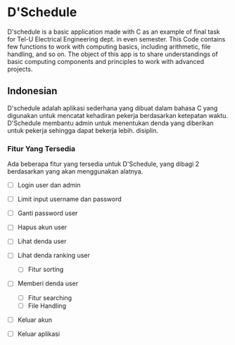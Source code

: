 # D'Schedule
D'schedule is a basic application made with C as an example of final task for Tel-U Electrical Engineering dept. in even semester. This Code contains few functions to work with computing basics, including arithmetic, file handling, and so on. The object of this app is to share understandings of basic computing components and principles to work with advanced projects. 

## Indonesian
D'schedule adalah aplikasi sederhana yang dibuat dalam bahasa C yang digunakan untuk mencatat kehadiran pekerja berdasarkan ketepatan waktu. D'Schedule membantu admin untuk menentukan denda yang diberikan untuk pekerja sehingga dapat bekerja lebih.  disiplin. 

### Fitur Yang Tersedia
Ada beberapa fitur yang tersedia untuk D'Schedule, yang dibagi 2 berdasarkan yang akan menggunakan alatnya. 
- [ ] Login user dan admin
- [ ] Limit input username dan password
- [ ] Ganti password user
- [ ] Hapus akun user
- [ ] Lihat denda user
- [ ] Lihat denda ranking user
    - [ ] Fitur sorting
- [ ] Memberi denda user
    - [ ] Fitur searching
    - [ ] File Handling
- [ ] Keluar akun
- [ ] Keluar aplikasi

